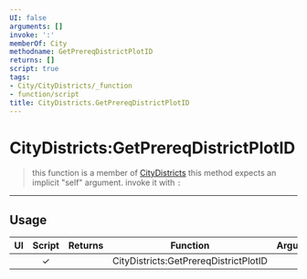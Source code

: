 ```yaml
---
UI: false
arguments: []
invoke: ':'
memberOf: City
methodname: GetPrereqDistrictPlotID
returns: []
script: true
tags:
- City/CityDistricts/_function
- function/script
title: CityDistricts.GetPrereqDistrictPlotID
---
```

# CityDistricts:GetPrereqDistrictPlotID
> this function is a member of [CityDistricts](civ-6/lua/CityDistricts.md)
> this method expects an implicit "self" argument. invoke it with `:`
-----
## Usage
|  UI | Script | Returns | Function | Arguments |
|:---:|:------:|-------:|:--------:|:---------|
| |✓||CityDistricts:GetPrereqDistrictPlotID||
